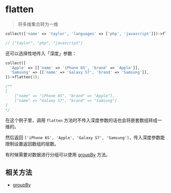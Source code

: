 # flatten

> 将多维集合转为一维

```php
collect(['name' => 'taylor', 'languages' => ['php', 'javascript']])->flatten();

// ["taylor", "php", "javascript"]
```

还可以选择性地传入「深度」参数：

```php
collect([
  'Apple' => [['name' => 'iPhone 6S', 'brand' => 'Apple']],
  'Samsung' => [['name' => 'Galaxy S7', 'brand' => 'Samsung']],
])->flatten(1);

/**
[
    ["name" => "iPhone 6S", "brand" => "Apple"],
    ["name" => "Galaxy S7", "brand" => "Samsung"]
]
*/
```

在这个例子里，调用 `flatten` 方法时不传入深度参数的话也会将嵌套数组转成一维的。

然后返回 `['iPhone 6S', 'Apple', 'Galaxy S7', 'Samsung']`，传入深度参数能限制设置返回数组的层数。

有时候需要对数据进行分组可以使用 [groupBy](groupBy.md) 方法。

## 相关方法

- [groupBy](groupBy.md)
